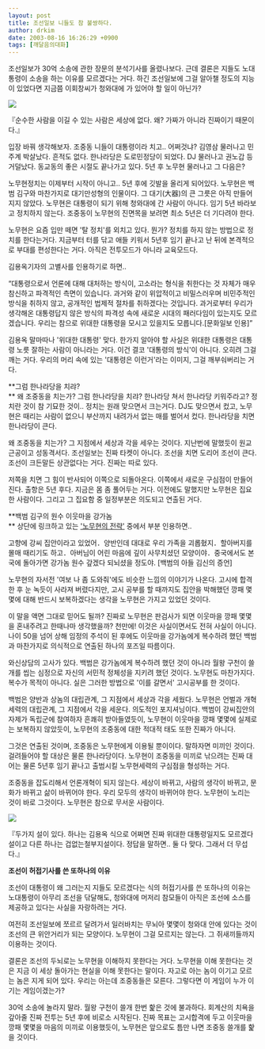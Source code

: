 ```yaml
---
layout: post
title: 조선일보 니들도 참 불쌍하다.
author: drkim
date: 2003-08-16 16:26:29 +0900
tags: [깨달음의대화]
---
```

조선일보가 30억 소송에 관한 장문의 분석기사를 올렸나보다. 근데 결론은 지들도 노대통령이 소송을 하는 이유를 모르겠다는 거다. 하긴 조선일보에 그걸 알아챌 정도의 지능이 있었다면 지금쯤 이회창씨가 청와대에 가 있어야 할 일이 아닌가? 


  ![](http://drkimz.com/technote/board/KDR/upimg/1061017854.jpg)


  『순수한 사람을 이길 수 있는 사람은 세상에 없다. 왜? 가짜가 아니라 진짜이기 때문이다.』


입장 바꿔 생각해보자. 조중동 니들이 대통령이라 치고.. 어쩌것냐? 김영삼 물러나고 민주계 박살났다. 흔적도 없다. 한나라당은 도로민정당이 되었다. DJ 물러나고 권노갑 등 거덜났다. 동교동의 좋은 시절도 끝나가고 있다. 5년 후 노무현 물러나고 그 다음은?

노무현정치는 이제부터 시작이 아니고.. 5년 후에 깃발을 올리게 되어있다. 노무현은 백범 김구와 마찬가지로 대기만성형의 인물이다. 그 대기(大器)의 큰 그릇은 아직 만들어지지 않았다. 노무현은 대통령이 되기 위해 청와대에 간 사람이 아니다. 임기 5년 바라보고 정치하지 않는다. 조중동이 노무현의 진면목을 보려면 최소 5년은 더 기다려야 한다. 

노무현은 요즘 입만 떼면 '탈 정치'를 외치고 있다. 뭔가? 정치를 하지 않는 방법으로 정치를 한다는거다. 지금부터 터를 닦고 애들 키워서 5년후 임기 끝나고 난 뒤에 본격적으로 부대를 편성한다는 거다. 아직은 전투모드가 아니라 교육모드다. 

김용옥기자의 고별사를 인용하기로 하면..

“대통령으로서 언론에 대해 대처하는 방식이, 고소라는 형식을 취한다는 것 자체가 매우 참신하고 파격적인 측면이 있습니다. 과거와 같이 위압적이고 비밀스러우며 비민주적인 방식을 취하지 않고, 공개적인 법제적 절차를 취하겠다는 것입니다. 과거로부터 우리가 생각해온 대통령답지 않은 방식의 파격성 속에 새로운 시대의 패러다임이 있는지도 모르겠습니다. 우리는 참으로 위대한 대통령을 모시고 있을지도 모릅니다.[문화일보 인용]” 

김용옥 말마따나 '위대한 대통령' 맞다. 한가지 알아야 할 사실은 위대한 대통령은 대통령 노릇 잘하는 사람이 아니라는 거다. 이건 결코 '대통령의 방식'이 아니다. 오히려 그걸 깨는 거다. 우리의 머리 속에 있는 '대통령은 이런거'라는 이미지, 그걸 깨부숴버리는 거다.

**그럼 한나라당을 치랴?  
** 왜 조중동을 치는가? 그럼 한나라당을 치랴? 한나라당 쳐서 한나라당 키워주라고? 정치란 것이 참 기묘한 것이.. 정치는 원래 맞으면서 크는거다. DJ도 맞으면서 컸고, 노무현은 때리는 사람이 없으니 부산까지 내려가서 없는 매를 벌어서 컸다. 한나라당을 치면 한나라당이 큰다. 

왜 조중동을 치는가? 그 지점에서 세상과 각을 세우는 것이다. 지난번에 말했듯이 원교근공이고 성동격서다. 조선일보는 진짜 타켓이 아니다. 조선을 치면 도리어 조선이 큰다. 조선이 크든말든 상관없다는 거다. 진짜는 따로 있다.

저쪽을 치면 그 힘이 반사되어 이쪽으로 되돌아온다. 이쪽에서 새로운 구심점이 만들어진다. 출항은 5년 후다. 지금은 몸 좀 풀어두는 거다. 이전에도 말했지만 노무현은 집요한 사람이다. 그리고 그 집요함 중 일정부분은 의도되고 연출된 거다. 

**백범 김구의 원수 이웃마을 강가놈  
** 상단에 링크하고 있는 ['노무현의 전략'](http://drkimz.com/technote/main.cgi?board=kimgu) 중에서 부분 인용하면..

고향에 강씨 집안이라고 있었어．양반인데 대대로 우리 가족을 괴롭혔지．할아버지를 몰매 때리기도 하고．아버님이 어린 마음에 깊이 사무치셨던 모양이야．중국에서도 본국에 돌아가면 강가놈 원수 갚겠다 되뇌셨을 정도야. [백범의 아들 김신의 증언]

노무현의 자서전 '여보 나 좀 도와줘'에도 비슷한 느낌의 이야기가 나온다. 고시에 합격한 후 눈 녹듯이 사라져 버렸다지만, 고시 공부를 할 때까지도 집안을 박해했던 깡패 몇몇에 대해 반드시 보복하겠다는 생각을 노무현은 가지고 있었던 것이다. 

이 말을 액면 그대로 믿어도 될까? 진짜로 노무현은 판검사가 되면 이웃마을 깡패 몇몇을 혼내주려고 한때나마 생각했을까? 천만에! 이것은 사실이면서도 전혀 사실이 아니다. 나이 50을 넘어 상해 임정의 주석이 된 후에도 이웃마을 강가놈에게 복수하려 했던 백범과 마찬가지로 의식적으로 연출된 하나의 포즈일 따름이다. 

와신상담의 고사가 있다. 백범은 강가놈에게 복수하려 했던 것이 아니라 월왕 구천이 쓸개를 씹는 심정으로 자신의 서민적 정체성을 지키려 했던 것이다. 노무현도 마찬가지다. 복수가 목적이 아니다. 실은 그러한 방법으로 '이를 갈면서' 고시공부를 한 것이다. 

백범은 양반과 상놈의 대립관계, 그 지점에서 세상과 각을 세웠다. 노무현은 언벌과 개혁세력의 대립관계, 그 지점에서 각을 세운다. 의도적인 포지셔닝이다. 백범이 강씨집안의 자제가 독립군에 참여하자 흔쾌히 받아들였듯이, 노무현이 이웃마을 깡패 몇몇에 실제로는 보복하지 않았듯이, 노무현의 조중동에 대한 적대적 태도 또한 진짜가 아니다. 

그것은 연출된 것이며, 조중동은 노무현에게 이용될 뿐이이다. 말하자면 미끼인 것이다. 걸려들어야 할 대상은 물론 한나라당이다. 노무현이 조중동을 미끼로 낚으려는 진짜 대어는 물론 5년후 임기 끝나고 출범시킬 노무현세력의 구심점을 형성하는 거다. 

조중동을 잡도리해서 언론개혁이 되지 않는다. 세상이 바뀌고, 사람의 생각이 바뀌고, 문화가 바뀌고 삶이 바뀌어야 한다. 우리 모두의 생각이 바뀌어야 한다. 노무현이 노리는 것이 바로 그것이다. 노무현은 참으로 무서운 사람이다. 


  ![](http://drkimz.com/technote/board/KDR/upimg/1060145976.jpg)


  『두가지 설이 있다. 하나는 김용옥 식으로 어쩌면 진짜 위대한 대통령일지도 모르겠다설이고 다른 하나는 겁없는철부지설이다. 정답을 말하면.. 둘 다 맞다. 그래서 더 무섭다.』


**조선이 허접기사를 쓴 또하나의 이유**

조선이 대통령이 왜 그러는지 지들도 모르겠다는 식의 허접기사를 쓴 또하나의 이유는 노대통령이 아무리 조선을 닦달해도, 청와대에 머저리 참모들이 아직은 조선에 소스를 제공하고 있다는 사실을 자랑하려는 거다. 

여전히 조선일보에 쪼르르 달려가서 일러바치는 무뇌아 몇몇이 청와대 안에 있다는 것이 조선의 큰 위안거리가 되는 모양이다. 노무현이 그걸 모르지는 않는다. 그 쥐새끼들까지 이용하는 것이다. 

결론은 조선의 두뇌로는 노무현을 이해하지 못한다는 거다. 노무현을 이해 못한다는 것은 지금 이 세상 돌아가는 현실을 이해 못한다는 말이다. 자고로 아는 놈이 이기고 모르는 놈은 지게 되어 있다. 우리는 아는데 조중동들은 모른다. 그렇다면 이 게임이 누가 이기는 게임이겠는가?

30억 소송에 놀라지 말라. 월왕 구천이 쓸개 한번 핥은 것에 불과하다. 회계산의 치욕을 갚아줄 진짜 전투는 5년 후에 비로소 시작된다. 진짜 목표는 고시합격에 두고 이웃마을 깡패 몇몇을 마음의 미끼로 이용했듯이, 노무현은 앞으로도 틈만 나면 조중동 쓸개를 핥을 것이다.